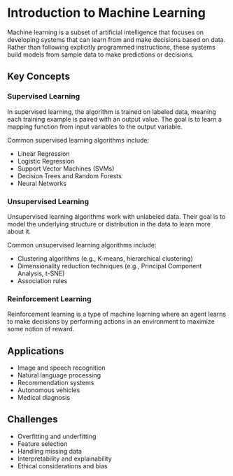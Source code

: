 # Introduction to Machine Learning

Machine learning is a subset of artificial intelligence that focuses on developing systems that can learn from and make decisions based on data. Rather than following explicitly programmed instructions, these systems build models from sample data to make predictions or decisions.

## Key Concepts

### Supervised Learning
In supervised learning, the algorithm is trained on labeled data, meaning each training example is paired with an output value. The goal is to learn a mapping function from input variables to the output variable.

Common supervised learning algorithms include:
- Linear Regression
- Logistic Regression
- Support Vector Machines (SVMs)
- Decision Trees and Random Forests
- Neural Networks

### Unsupervised Learning
Unsupervised learning algorithms work with unlabeled data. Their goal is to model the underlying structure or distribution in the data to learn more about it.

Common unsupervised learning algorithms include:
- Clustering algorithms (e.g., K-means, hierarchical clustering)
- Dimensionality reduction techniques (e.g., Principal Component Analysis, t-SNE)
- Association rules

### Reinforcement Learning
Reinforcement learning is a type of machine learning where an agent learns to make decisions by performing actions in an environment to maximize some notion of reward.

## Applications
- Image and speech recognition
- Natural language processing
- Recommendation systems
- Autonomous vehicles
- Medical diagnosis

## Challenges
- Overfitting and underfitting
- Feature selection
- Handling missing data
- Interpretability and explainability
- Ethical considerations and bias

